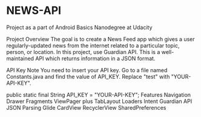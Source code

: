 # NEWS-API

Project as a part of Android Basics Nanodegree at Udacity

Project Overview
The goal is to create a News Feed app which gives a user regularly-updated news from the internet related to a particular topic, person, or location. In this project, use Guardian API. This is a well-maintained API which returns information in a JSON format.

API Key Note
You need to insert your API key. Go to a file named Constants.java and find the value of API_KEY. Replace "test" with "YOUR-API-KEY".

public static final String API_KEY = "YOUR-API-KEY";
Features
Navigation Drawer
Fragments
ViewPager plus TabLayout
Loaders
Intent
Guardian API
JSON Parsing
Glide
CardView
RecyclerView
SharedPreferences
